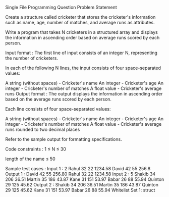 Single File Programming Question
Problem Statement



﻿Create a structure called cricketer that stores the cricketer's information such as name, age, number of matches, and average runs as attributes. 



Write a program that takes N cricketers in a structured array and displays the information in ascending order based on average runs scored by each person.

Input format :
The first line of input consists of an integer N, representing the number of cricketers.

In each of the following N lines, the input consists of four space-separated values:

A string (without spaces) - Cricketer's name
An integer - Cricketer's age
An integer - Cricketer's number of matches
A float value - Cricketer's average runs
Output format :
The output displays the information in ascending order based on the average runs scored by each person.



Each line consists of four space-separated values:

A string (without spaces) - Cricketer's name
An integer - Cricketer's age
An integer - Cricketer's number of matches
A float value - Cricketer's average runs rounded to two decimal places


Refer to the sample output for formatting specifications.

Code constraints :
1 ≤ N ≤ 30

length of the name ≤ 50

Sample test cases :
Input 1 :
2
Rahul 32 22 1234.58
David 42 55 256.8
Output 1 :
David 42 55 256.80
Rahul 32 22 1234.58
Input 2 :
5
Shakib 34 206 36.51
Martin 35 186 43.87
Kane 31 151 53.97
Babar 26 88 55.94
Quinton 29 125 45.62
Output 2 :
Shakib 34 206 36.51
Martin 35 186 43.87
Quinton 29 125 45.62
Kane 31 151 53.97
Babar 26 88 55.94
Whitelist
Set 1:
struct